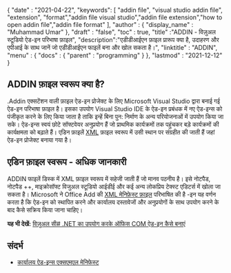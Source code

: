 {
  "date" : "2021-04-22",
  "keywords": [ "addin file", "visual studio addin file", "extension", "format","addin file visual studio","addin file extension","how to open addin file","addin file format" ],
  "author" : {
    "display_name" : "Muhammad Umar"
},
  "draft" : "false",
  "toc" : true,
  "title" :"ADDIN - विज़ुअल स्टूडियो ऐड-इन परिभाषा फ़ाइल",
  "description":"एडीडीआईएन फ़ाइल प्रारूप क्या है, उदाहरण और एपीआई के साथ जानें जो एडीडीआईएन फाइलें बना और खोल सकता है।",
  "linktitle" : "ADDIN",
  "menu" : {
    "docs" : {
      "parent" : "programming"
}
},
  "lastmod" : "2021-12-12"
}

## ADDIN फ़ाइल स्वरूप क्या है?

.Addin एक्सटेंशन वाली फ़ाइल ऐड-इन प्रोजेक्ट के लिए Microsoft Visual Studio द्वारा बनाई गई ऐड-इन परिभाषा फ़ाइल है। इसका उपयोग Visual Studio IDE के ऐड-इन प्रबंधक में नए ऐड-इन्स को पंजीकृत करने के लिए किया जाता है ताकि इन्हें बिना पुन: निर्माण के अन्य परियोजनाओं में उपयोग किया जा सके। ऐड-इन्स स्वयं छोटे सॉफ्टवेयर अनुप्रयोग हैं जो प्राथमिक कार्यक्रमों तक पहुंचकर बड़े कार्यक्रमों की कार्यक्षमता को बढ़ाते हैं। एडिन फ़ाइलें [XML](/hi/web/xml/) फ़ाइल स्वरूप में उसी स्थान पर संग्रहीत की जाती हैं जहां ऐड-इन प्रोजेक्ट बनाया गया है।

## एडिन फ़ाइल स्वरूप - अधिक जानकारी

ADDIN फाइलें डिस्क में XML फ़ाइल स्वरूप में सहेजी जाती हैं जो मानव पठनीय है। इसे नोटपैड, नोटपैड ++, माइक्रोसॉफ्ट विजुअल स्टूडियो आईडीई और कई अन्य लोकप्रिय टेक्स्ट एडिटर्स में खोला जा सकता है। Microsoft ने Office Add की [XML मेनिफ़ेस्ट फ़ाइल](https://learn.microsoft.com/en-us/office/dev/add-ins/develop/add-in-manifests?tabs=tabid-1) परिभाषित की है -इन यह वर्णन करता है कि ऐड-इन को स्थापित करने और कार्यालय दस्तावेजों और अनुप्रयोगों के साथ उपयोग करने के बाद कैसे सक्रिय किया जाना चाहिए।

**यह भी देखें:** [विज़ुअल सी# .NET का उपयोग करके ऑफिस COM ऐड-इन कैसे बनाएं](https://learn.microsoft.com/en-us/previous-versions/office/troubleshoot/office-developer/office-com-add-in-using-visual-c)

## संदर्भ

* [कार्यालय ऐड-इन्स एक्सएमएल मेनिफेस्ट](https://learn.microsoft.com/en-us/office/dev/add-ins/develop/add-in-manifests?tabs=tabid-1)

